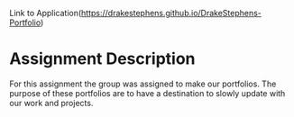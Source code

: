 Link to Application(https://drakestephens.github.io/DrakeStephens-Portfolio)
# Assignment Description
  For this assignment the group was assigned to make our portfolios. The purpose of these portfolios are to have a destination to slowly update with our work and projects. 
